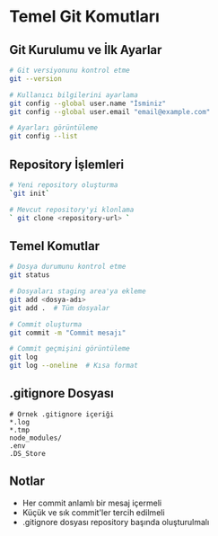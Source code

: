 # Temel Git Komutları

## Git Kurulumu ve İlk Ayarlar

```bash
# Git versiyonunu kontrol etme
git --version

# Kullanıcı bilgilerini ayarlama
git config --global user.name "İsminiz"
git config --global user.email "email@example.com"

# Ayarları görüntüleme
git config --list
```

## Repository İşlemleri

```bash
# Yeni repository oluşturma
`git init`

# Mevcut repository'yi klonlama
` git clone <repository-url> `
```

## Temel Komutlar

```bash
# Dosya durumunu kontrol etme
git status

# Dosyaları staging area'ya ekleme
git add <dosya-adı>
git add .  # Tüm dosyalar

# Commit oluşturma
git commit -m "Commit mesajı"

# Commit geçmişini görüntüleme
git log
git log --oneline  # Kısa format
```

## .gitignore Dosyası

```gitignore
# Örnek .gitignore içeriği
*.log
*.tmp
node_modules/
.env
.DS_Store
```


## Notlar

- Her commit anlamlı bir mesaj içermeli
- Küçük ve sık commit'ler tercih edilmeli
- .gitignore dosyası repository başında oluşturulmalı
